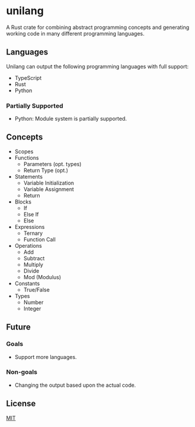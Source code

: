 # unilang

A Rust crate for combining abstract programming concepts and generating working code in many different programming languages.

## Languages

Unilang can output the following programming languages with full support:

- TypeScript
- Rust
- Python

### Partially Supported

- Python: Module system is partially supported.

## Concepts

- Scopes
- Functions
  - Parameters (opt. types)
  - Return Type (opt.)
- Statements
  - Variable Initialization
  - Variable Assignment
  - Return
- Blocks
  - If
  - Else If
  - Else
- Expressions
  - Ternary
  - Function Call
- Operations
  - Add
  - Subtract
  - Multiply
  - Divide
  - Mod (Modulus)
- Constants
  - True/False
- Types
  - Number
  - Integer

## Future

### Goals

- Support more languages.

### Non-goals

- Changing the output based upon the actual code.

## License

[MIT](./LICENSE)
